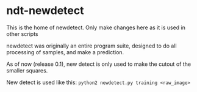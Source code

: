 # ndt-newdetect
This is the home of newdetect. Only make changes here as it is used in other scripts 

newdetect was originally an entire program suite, designed to do all processing of samples, and make a prediction.

As of now (release 0.1), new detect is only used to make the cutout of the smaller squares.

New detect is used like this: `python2 newdetect.py training <raw_image>`
